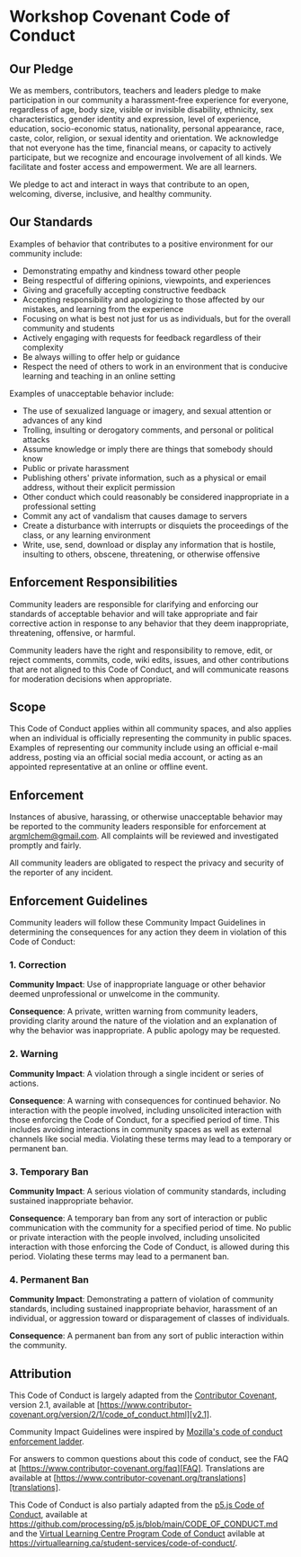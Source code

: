 # Workshop Covenant Code of Conduct

## Our Pledge

We as members, contributors, teachers and leaders pledge to make participation in our community a harassment-free experience for everyone, regardless of age, body size, visible or invisible disability, ethnicity, sex characteristics, gender identity and expression, level of experience, education, socio-economic status, nationality, personal appearance, race, caste, color, religion, or sexual identity and orientation. 
We acknowledge that not everyone has the time, financial means, or capacity to actively participate, but we recognize and encourage involvement of all kinds. We facilitate and foster access and empowerment. We are all learners.

We pledge to act and interact in ways that contribute to an open, welcoming, diverse, inclusive, and healthy community.

## Our Standards

Examples of behavior that contributes to a positive environment for our community include:

* Demonstrating empathy and kindness toward other people
* Being respectful of differing opinions, viewpoints, and experiences
* Giving and gracefully accepting constructive feedback
* Accepting responsibility and apologizing to those affected by our mistakes, and learning from the experience
* Focusing on what is best not just for us as individuals, but for the overall community and students
* Actively engaging with requests for feedback regardless of their complexity
* Be always willing to offer help or guidance
* Respect the need of others to work in an environment that is conducive learning and teaching in an online setting

Examples of unacceptable behavior include:

* The use of sexualized language or imagery, and sexual attention or advances of any kind
* Trolling, insulting or derogatory comments, and personal or political attacks
* Assume knowledge or imply there are things that somebody should know
* Public or private harassment
* Publishing others' private information, such as a physical or email address, without their explicit permission
* Other conduct which could reasonably be considered inappropriate in a professional setting
* Commit any act of vandalism that causes damage to servers
* Create a disturbance with interrupts or disquiets the proceedings of the class, or any learning environment
* Write, use, send, download or display any information that is hostile, insulting to others, obscene, threatening, or otherwise offensive

## Enforcement Responsibilities

Community leaders are responsible for clarifying and enforcing our standards of acceptable behavior and will take appropriate and fair corrective action in response to any behavior that they deem inappropriate, threatening, offensive, or harmful.

Community leaders have the right and responsibility to remove, edit, or reject comments, commits, code, wiki edits, issues, and other contributions that are not aligned to this Code of Conduct, and will communicate reasons for moderation decisions when appropriate.

## Scope

This Code of Conduct applies within all community spaces, and also applies when an individual is officially representing the community in public spaces.
Examples of representing our community include using an official e-mail address, posting via an official social media account, or acting as an appointed representative at an online or offline event.

## Enforcement

Instances of abusive, harassing, or otherwise unacceptable behavior may be reported to the community leaders responsible for enforcement at argmlchem@gmail.com.
All complaints will be reviewed and investigated promptly and fairly.

All community leaders are obligated to respect the privacy and security of the reporter of any incident.

## Enforcement Guidelines

Community leaders will follow these Community Impact Guidelines in determining the consequences for any action they deem in violation of this Code of Conduct:

### 1. Correction

**Community Impact**: Use of inappropriate language or other behavior deemed unprofessional or unwelcome in the community.

**Consequence**: A private, written warning from community leaders, providing clarity around the nature of the violation and an explanation of why the behavior was inappropriate. A public apology may be requested.

### 2. Warning

**Community Impact**: A violation through a single incident or series of actions.

**Consequence**: A warning with consequences for continued behavior. No interaction with the people involved, including unsolicited interaction with those enforcing the Code of Conduct, for a specified period of time. This includes avoiding interactions in community spaces as well as external channels like social media. Violating these terms may lead to a temporary or permanent ban.

### 3. Temporary Ban

**Community Impact**: A serious violation of community standards, including sustained inappropriate behavior.

**Consequence**: A temporary ban from any sort of interaction or public communication with the community for a specified period of time. No public or private interaction with the people involved, including unsolicited interaction with those enforcing the Code of Conduct, is allowed during this period. Violating these terms may lead to a permanent ban.

### 4. Permanent Ban

**Community Impact**: Demonstrating a pattern of violation of community standards, including sustained inappropriate behavior, harassment of an individual, or aggression toward or disparagement of classes of individuals.

**Consequence**: A permanent ban from any sort of public interaction within the community.

## Attribution

This Code of Conduct is largely adapted from the [Contributor Covenant][homepage], version 2.1, available at [https://www.contributor-covenant.org/version/2/1/code_of_conduct.html][v2.1].

Community Impact Guidelines were inspired by [Mozilla's code of conduct enforcement ladder][Mozilla CoC].

For answers to common questions about this code of conduct, see the FAQ at [https://www.contributor-covenant.org/faq][FAQ]. Translations are available at [https://www.contributor-covenant.org/translations][translations].

This Code of Conduct is also partialy adapted from the [p5.js Code of Conduct][homepage_p5], available at https://github.com/processing/p5.js/blob/main/CODE_OF_CONDUCT.md and the [Virtual Learning Centre Program Code of Conduct][homepage_learning] avilable at https://virtuallearning.ca/student-services/code-of-conduct/.

[homepage]: https://www.contributor-covenant.org
[v2.1]: https://www.contributor-covenant.org/version/2/1/code_of_conduct.html
[homepage_p5]: https://github.com/processing/p5.js/blob/main/CODE_OF_CONDUCT.md
[homepage_learning]: https://virtuallearning.ca/student-services/code-of-conduct/
[Mozilla CoC]: https://github.com/mozilla/diversity
[FAQ]: https://www.contributor-covenant.org/faq
[translations]: https://www.contributor-covenant.org/translations

